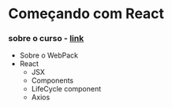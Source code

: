 # Começando com React

### sobre o curso - [link](https://jscasts.teachable.com/p/comecando-com-react-js)
- Sobre o WebPack
- React
    - JSX
    - Components
    - LifeCycle component
    - Axios

